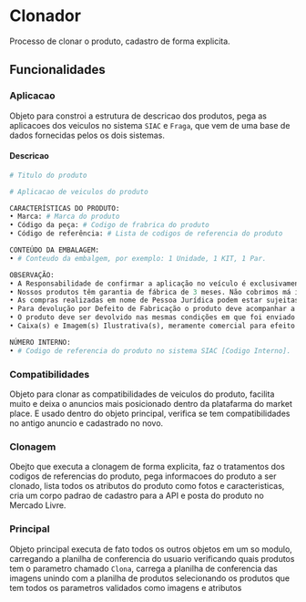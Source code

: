 # Clonador

Processo de clonar o produto, cadastro de forma explicita.

## Funcionalidades

### Aplicacao

Objeto para constroi a estrutura de descricao dos produtos, pega as aplicacoes dos veiculos
no sistema `SIAC` e `Fraga`, que vem de uma base de dados fornecidas pelos os dois sistemas.

#### Descricao

```python
# Titulo do produto

# Aplicacao de veiculos do produto

CARACTERÍSTICAS DO PRODUTO:
• Marca: # Marca do produto
• Código da peça: # Codigo de frabrica do produto
• Código de referência: # Lista de codigos de referencia do produto

CONTEÚDO DA EMBALAGEM:
• # Conteudo da embalgem, por exemplo: 1 Unidade, 1 KIT, 1 Par.

OBSERVAÇÃO:
• A Responsabilidade de confirmar a aplicação no veículo é exclusivamente do proprietário e do mecânico, uma vez que não temos acesso pessoal e visual da peça instalada.
• Nossos produtos têm garantia de fábrica de 3 meses. Não cobrimos má instalação ou mau uso do produto; recomendamos que a instalação seja feita por um profissional especializado.
• As compras realizadas em nome de Pessoa Jurídica podem estar sujeitas à cobrança de ICMS e DIFAL, conforme Protocolo ICMS 41, de 4 de Abril de 2008. Caso você tenha dúvidas sobre o percentual a ser aplicado, consulte a Cláusula Segunda, §1° do referido Protocolo.
• Para devolução por Defeito de Fabricação o produto deve acompanhar a Nota Fiscal de compra para sua identificação. Sem ela (Nota Fiscal), não é possível identificar o solicitante da Garantia.
• O produto deve ser devolvido nas mesmas condições em que foi enviado (na embalagem original, sem sinais de utilização para a perfeita condição de uso do próximo comprador).
• Caixa(s) e Imagem(s) Ilustrativa(s), meramente comercial para efeito estético e informativo de marca e modelo do anúncio.

NÚMERO INTERNO:
• # Codigo de referencia do produto no sistema SIAC [Codigo Interno].
```

### Compatibilidades

Objeto para clonar as compatibilidades de veiculos do produto, facilita muito e deixa o anuncios mais posicionado dentro da platafarma do market place.
E usado dentro do objeto principal, verifica se tem compatibilidades no antigo anuncio e cadastrado no novo.

### Clonagem

Obejto que executa a clonagem de forma explicita, faz o tratamentos dos codigos de referencias do produto, pega informacoes do produto a ser clonado, lista todos os atributos do produto como fotos e caracteristicas, cria um corpo padrao de cadastro para a API e posta do produto no Mercado Livre.

### Principal

Objeto principal executa de fato todos os outros objetos em um so modulo, carregando a planilha de conferencia do usuario verificando quais produtos tem o parametro chamado `Clona`, carrega a planilha de conferencia das imagens unindo com a planilha de produtos selecionando os produtos que tem todos os parametros validados como imagens e atributos
